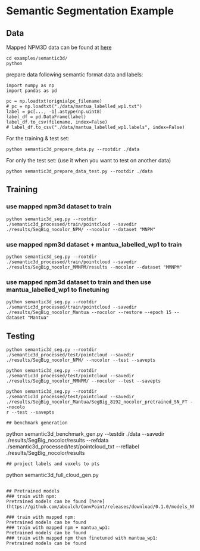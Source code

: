 # Semantic Segmentation Example

## Data

Mapped NPM3D data can be found at [here](../../original_data/Mapped_NPM_Benchmark)

```
cd examples/semantic3d/
python
```
prepare data following semantic format data and labels:

```
import numpy as np
import pandas as pd

pc = np.loadtxt(orignialpc_filename) 
# pc = np.loadtxt("./data/mantua_labelled_wp1.txt")
label = pc[..., -1].astype(np.uint8)
label_df = pd.DataFrame(label)
label_df.to_csv(filename, index=False)
# label_df.to_csv("./data/mantua_labelled_wp1.labels", index=False)
```

For the training & test set:
```
python semantic3d_prepare_data.py --rootdir ./data
```

For only the test set: (use it when you want to test on another data)
```
python semantic3d_prepare_data_test.py --rootdir ./data
```

## Training
### use mapped npm3d dataset to train 
```
python semantic3d_seg.py --rootdir ./semantic3d_processed/train/pointcloud --savedir ./results/SegBig_nocolor_NPM/ --nocolor --dataset "MNPM"
```
### use mapped npm3d dataset + mantua_labelled_wp1 to train 
```
python semantic3d_seg.py --rootdir ./semantic3d_processed/train/pointcloud --savedir ./results/SegBig_nocolor_MMNPM/results --nocolor --dataset "MMNPM"
```
### use mapped npm3d dataset to train and then use mantua_labelled_wp1 to finetuning 
```
python semantic3d_seg.py --rootdir ./semantic3d_processed/train/pointcloud --savedir ./results/SegBig_nocolor_Mantua --nocolor --restore --epoch 15 --dataset "Mantua"
```

## Testing

```
python semantic3d_seg.py --rootdir ./semantic3d_processed/test/pointcloud --savedir ./results/SegBig_nocolor_NPM/ --nocolor --test --savepts
```

```
python semantic3d_seg.py --rootdir ./semantic3d_processed/test/pointcloud --savedir ./results/SegBig_nocolor_MMNPM/ --nocolor --test --savepts
```

```
python semantic3d_seg.py --rootdir ./semantic3d_processed/test/pointcloud --savedir ./results/SegBig_nocolor_Mantua/SegBig_8192_nocolor_pretrained_SN_FT --nocolo
r --test --savepts
```

```
## benchmark generation
```
python semantic3d_benchmark_gen.py --testdir ./data --savedir ./results/SegBig_nocolor/results --refdata ./semantic3d_processed/test/pointcloud_txt --reflabel ./results/SegBig_nocolor/results 
```
## project labels and voxels to pts
```
python semantic3d_full_cloud_gen.py
```

## Pretrained models
### train with npm:
Pretrained models can be found [here](https://github.com/aboulch/ConvPoint/releases/download/0.1.0/models_NPM3D_v0.zip).

### train with mapped npm:
Pretrained models can be found
### train with mapped npm + mantua_wp1:
Pretrained models can be found
### train with mapped npm then finetuned with mantua_wp1:
Pretrained models can be found